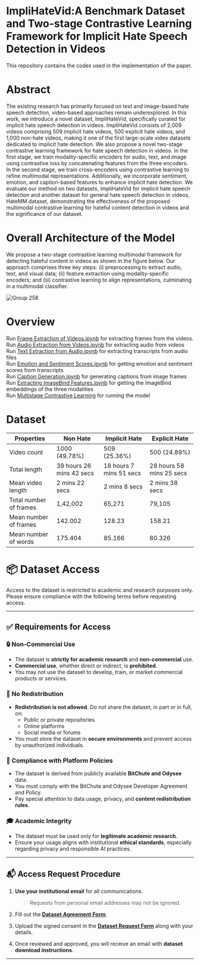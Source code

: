# ImpliHateVid:A Benchmark Dataset and Two-stage Contrastive Learning Framework for Implicit Hate Speech Detection in Videos

This repository contains the codes used in the implementation of the paper.

# Abstract
The existing research has primarily focused on text and image-based hate speech detection, video-based approaches remain underexplored. In this work, we introduce a novel dataset, ImpliHateVid, specifically curated for implicit hate speech detection in videos. ImpliHateVid consists of 2,009 videos comprising 509 implicit hate videos, 500 explicit hate videos, and 1,000 non-hate videos, making it one of the first large-scale video datasets dedicated to implicit hate detection. We also propose a novel two-stage contrastive learning framework for hate speech detection in videos. In the first stage, we train modality-specific encoders for audio, text, and image using contrastive loss by concatenating features from the three encoders. In the second stage, we train cross-encoders using contrastive learning to refine multimodal representations. Additionally, we incorporate sentiment, emotion, and caption-based features to enhance implicit hate detection. We evaluate our method on two datasets, ImpliHateVid for implicit hate speech detection and another dataset for general hate speech detection in videos, HateMM dataset, demonstrating the effectiveness of the proposed multimodal contrastive learning for hateful content detection in videos and the significance of our dataset.

# Overall Architecture of the Model
We propose a two-stage contrastive learning multimodal framework for detecting hateful content in videos as shown in the figure below. Our approach comprises three key steps: (i) preprocessing to extract audio, text, and visual data; (ii) feature extraction using modality-specific encoders; and (iii) contrastive learning to align representations, culminating in a multimodal classifier.

![Group 258](https://github.com/user-attachments/assets/39361ac4-ff62-4e15-99b1-2024bbcc7c73)

# Overview
Run [Frame Extraction of Videos.ipynb](https://github.com/videohatespeech/Implicit_Video_Hate/blob/main/Codes/Frame%20Extraction%20of%20Videos.ipynb) for extracting frames from the videos.</br>
Run [Audio Extraction from Videos.ipynb](https://github.com/videohatespeech/Implicit_Video_Hate/blob/main/Codes/Audio%20Extraction%20from%20Videos.ipynb) for extracting audio from videos</br>
Run [Text Extraction from Audio.ipynb](https://github.com/videohatespeech/Implicit_Video_Hate/blob/main/Codes/Text%20Extraction%20from%20Audio.ipynb) for extracting transcripts from audio files</br>
Run [Emotion and Sentiment Scores.ipynb](https://github.com/videohatespeech/Implicit_Video_Hate/blob/main/Codes/Emotion%20and%20Sentiment%20Scores.ipynb) for getting emotion and sentiment scores from transcripts</br>
Run [Caption Generation.ipynb](https://github.com/videohatespeech/Implicit_Video_Hate/blob/main/Codes/Caption%20Generation.ipynb) for generating captions from image frames</br>
Run [Extracting ImageBind Features.ipynb](https://github.com/videohatespeech/Implicit_Video_Hate/blob/main/Codes/Extracting%20ImageBind%20Features.ipynb) for getting the ImageBind embeddings of the three modalities</br>
Run [Multistage Contrastive Learning](https://github.com/videohatespeech/Implicit_Video_Hate/blob/main/Codes/Multistage%20Contrastive%20Learning.ipynb) for running the model

# Dataset 

| Properties  | Non Hate | Implicit Hate | Explicit Hate |
| ------------- | ------------- | ------------- | ------------- |
| Video count  | 1000 (49.78%)  | 509 (25.36%) | 500 (24.89%) |
| Total length  | 39 hours 26 mins 42 secs  | 18 hours 7 mins 51 secs | 28 hours 58 mins 25 secs |
| Mean video length | 2 mins 22 secs | 2 mins 8 secs | 2 mins 38 secs |
| Total number of frames | 1,42,002 | 65,271 | 79,105 |
| Mean number of frames | 142.002 | 128.23 | 158.21 |
| Mean number of words | 175.404 | 85.166 | 80.326 |

# 📦 Dataset Access

Access to the dataset is restricted to academic and research purposes only. Please ensure compliance with the following terms before requesting access.

---

## ✅ Requirements for Access

### 🔒 Non-Commercial Use
- The dataset is **strictly for academic research** and **non-commercial** use.
- **Commercial use**, whether direct or indirect, is **prohibited**.
- You may not use the dataset to develop, train, or market commercial products or services.

### 🚫 No Redistribution
- **Redistribution is not allowed**. Do not share the dataset, in part or in full, on:
  - Public or private repositories
  - Online platforms
  - Social media or forums
- You must store the dataset in **secure environments** and prevent access by unauthorized individuals.

### 📜 Compliance with Platform Policies
- The dataset is derived from publicly available **BitChute and Odysee** data.
- You must comply with the BitChute and Odysee Developer Agreement and Policy.
- Pay special attention to data usage, privacy, and **content redistribution rules**.

### 🎓 Academic Integrity
- The dataset must be used only for **legitimate academic research**.
- Ensure your usage aligns with institutional **ethical standards**, especially regarding privacy and responsible AI practices.

---

## 📬 Access Request Procedure

1. **Use your institutional email** for all communications.  
   > Requests from personal email addresses may not be ignored.

2. Fill out the **[Dataset Agreement Form](https://docs.google.com/document/d/1Cb_f-xhOobgpnn_u2lOB6_m1lCHlDNCt/edit)**.

3. Upload the signed consent in the **[Dataset Request Form](https://docs.google.com/forms/d/1UTItZLZXqZ7h_dT73wBk8YDkMRtKItUBYV8zznsiRKk/edit)** along with your details.

4. Once reviewed and approved, you will receive an email with **dataset download instructions**.

---
